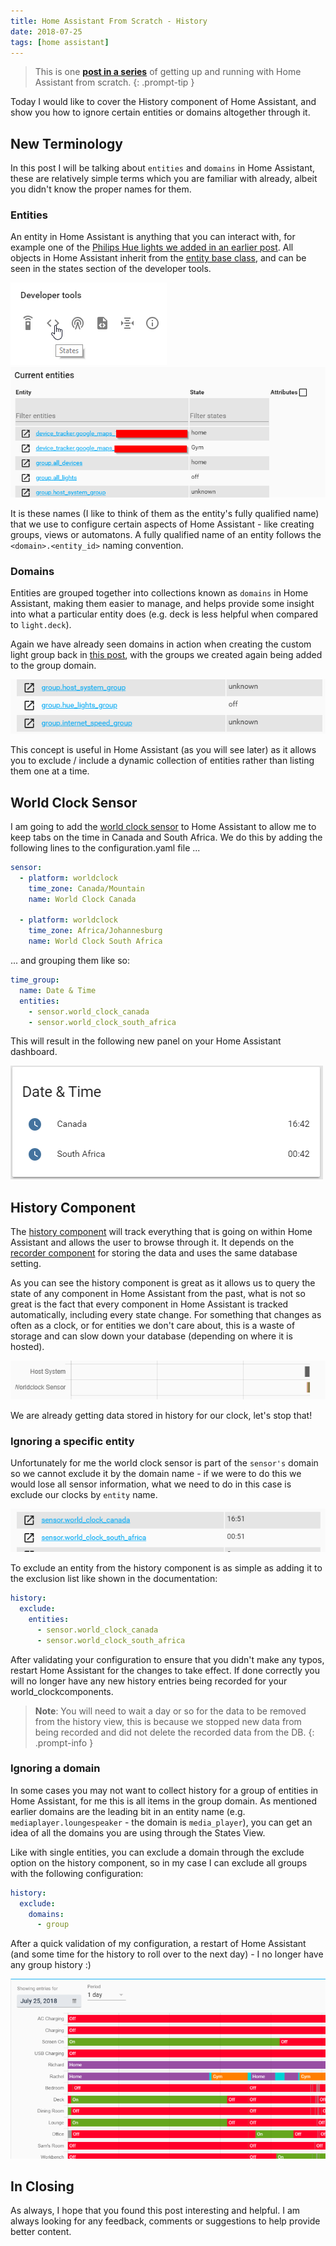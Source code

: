 ```yaml
---
title: Home Assistant From Scratch - History
date: 2018-07-25
tags: [home assistant]
---
```


> This is one **[post in a series](https://www.richardn.ca/posts/HomeAssistantFromScratchInstallation/)** of getting up and running with Home Assistant from scratch.
{: .prompt-tip }

Today I would like to cover the History component of Home Assistant, and show you how to ignore certain entities or domains altogether through it.

## New Terminology
In this post I will be talking about `entities` and `domains` in Home Assistant, these are relatively simple terms which you are familiar with already, albeit you didn't know the proper names for them.

### Entities
An entity in Home Assistant is anything that you can interact with, for example one of the [Philips Hue lights we added in an earlier post](https://www.richardn.ca/posts/HomeAssistantFromScratchHue/). All objects in Home Assistant inherit from the [entity base class](https://github.com/home-assistant/core/blob/dev/homeassistant/helpers/entity.py), and can be seen in the states section of the developer tools.

<img src="./001.png" alt="" />

<img src="./002.png" alt="" />

It is these names (I like to think of them as the entity's fully qualified name) that we use to configure certain aspects of Home Assistant - like creating groups, views or automatons. A fully qualified name of an entity follows the `<domain>.<entity_id>` naming convention.

### Domains
Entities are grouped together into collections known as `domains` in Home Assistant, making them easier to manage, and helps provide some insight into what a particular entity does (e.g. deck is less helpful when compared to `light.deck`).

Again we have already seen domains in action when creating the custom light group back in [this post](https://www.richardn.ca/posts/HomeAssistantFromScratchHue/), with the groups we created again being added to the group domain.

<img src="./003.png" alt="" />

This concept is useful in Home Assistant (as you will see later) as it allows you to exclude / include a dynamic collection of entities rather than listing them one at a time.

## World Clock Sensor
I am going to add the [world clock sensor](https://www.home-assistant.io/integrations/worldclock/) to Home Assistant to allow me to keep tabs on the time in Canada and South Africa. We do this by adding the following lines to the configuration.yaml file ...

```yaml
sensor:
  - platform: worldclock
    time_zone: Canada/Mountain
    name: World Clock Canada

  - platform: worldclock
    time_zone: Africa/Johannesburg
    name: World Clock South Africa
```

... and grouping them like so:

```yaml
time_group:
  name: Date & Time
  entities:
    - sensor.world_clock_canada
    - sensor.world_clock_south_africa
```

This will result in the following new panel on your Home Assistant dashboard.

<img src="./004.png" alt="" />

## History Component
The [history component](https://www.home-assistant.io/integrations/history/) will track everything that is going on within Home Assistant and allows the user to browse through it. It depends on the [recorder component](https://www.home-assistant.io/integrations/recorder/) for storing the data and uses the same database setting.

As you can see the history component is great as it allows us to query the state of any component in Home Assistant from the past, what is not so great is the fact that every component in Home Assistant is tracked automatically, including every state change. For something that changes as often as a clock, or for entities we don't care about, this is a waste of storage and can slow down your database (depending on where it is hosted).

<img src="./005.png" alt="" />

We are already getting data stored in history for our clock, let's stop that!

### Ignoring a specific entity
Unfortunately for me the world clock sensor is part of the `sensor's` domain so we cannot exclude it by the domain name - if we were to do this we would lose all sensor information, what we need to do in this case is exclude our clocks by `entity` name.

<img src="./006.png" alt="" />

To exclude an entity from the history component is as simple as adding it to the exclusion list like shown in the documentation:

```yaml
history:
  exclude:
    entities:
      - sensor.world_clock_canada
      - sensor.world_clock_south_africa
```

After validating your configuration to ensure that you didn't make any typos, restart Home Assistant for the changes to take effect. If done correctly you will no longer have any new history entries being recorded for your world_clockcomponents.

> **Note**: You will need to wait a day or so for the data to be removed from the history view, this is because we stopped new data from being recorded and did not delete the recorded data from the DB.
{: .prompt-info }

### Ignoring a domain
In some cases you may not want to collect history for a group of entities in Home Assistant, for me this is all items in the group domain. As mentioned earlier domains are the leading bit in an entity name (e.g. `mediaplayer.loungespeaker` - the domain is `media_player`), you can get an idea of all the domains you are using through the States View.

Like with single entities, you can exclude a domain through the exclude option on the history component, so in my case I can exclude all groups with the following configuration:

```yaml
history:
  exclude:
    domains:
      - group
```

After a quick validation of my configuration, a restart of Home Assistant (and some time for the history to roll over to the next day) - I no longer have any group history :)

<img src="./007.png" alt="" />

## In Closing
As always, I hope that you found this post interesting and helpful. I am always looking for any feedback, comments or suggestions to help provide better content.
